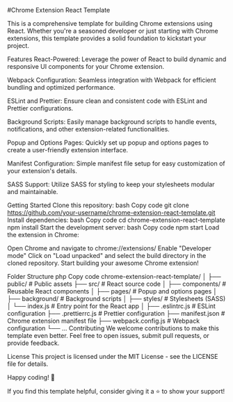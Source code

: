 #Chrome Extension React Template

This is a comprehensive template for building Chrome extensions using React. Whether you're a seasoned developer or just starting with Chrome extensions, this template provides a solid foundation to kickstart your project.

Features
React-Powered: Leverage the power of React to build dynamic and responsive UI components for your Chrome extension.

Webpack Configuration: Seamless integration with Webpack for efficient bundling and optimized performance.

ESLint and Prettier: Ensure clean and consistent code with ESLint and Prettier configurations.

Background Scripts: Easily manage background scripts to handle events, notifications, and other extension-related functionalities.

Popup and Options Pages: Quickly set up popup and options pages to create a user-friendly extension interface.

Manifest Configuration: Simple manifest file setup for easy customization of your extension's details.

SASS Support: Utilize SASS for styling to keep your stylesheets modular and maintainable.

Getting Started
Clone this repository:
bash
Copy code
git clone https://github.com/your-username/chrome-extension-react-template.git
Install dependencies:
bash
Copy code
cd chrome-extension-react-template
npm install
Start the development server:
bash
Copy code
npm start
Load the extension in Chrome:

Open Chrome and navigate to chrome://extensions/
Enable "Developer mode"
Click on "Load unpacked" and select the build directory in the cloned repository.
Start building your awesome Chrome extension!

Folder Structure
php
Copy code
chrome-extension-react-template/
│
├── public/              # Public assets
├── src/                 # React source code
│   ├── components/      # Reusable React components
│   ├── pages/           # Popup and options pages
│   ├── background/      # Background scripts
│   ├── styles/          # Stylesheets (SASS)
│   └── index.js         # Entry point for the React app
│
├── .eslintrc.js         # ESLint configuration
├── .prettierrc.js       # Prettier configuration
├── manifest.json        # Chrome extension manifest file
├── webpack.config.js    # Webpack configuration
└── ...
Contributing
We welcome contributions to make this template even better. Feel free to open issues, submit pull requests, or provide feedback.

License
This project is licensed under the MIT License - see the LICENSE file for details.

Happy coding! 🚀

If you find this template helpful, consider giving it a ⭐️ to show your support!